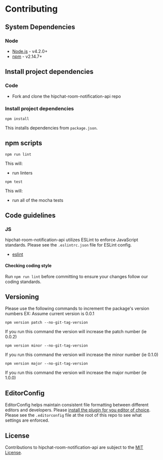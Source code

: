# Contributing

## System Dependencies

### Node

* [Node.js](https://nodejs.org/) - v4.2.0+
* [npm](https://www.npmjs.com/) - v2.14.7+

## Install project dependencies

### Code

* Fork and clone the hipchat-room-notification-api repo

### Install project dependencies

`npm install`

This installs dependencies from `package.json`.

## npm scripts

`npm run lint`

This will:

* run linters

`npm test`

This will:

* run all of the mocha tests

## Code guidelines

### JS

hipchat-room-notification-api utilizes ESLint to enforce JavaScript standards. Please see the `.eslintrc.json` file for ESLint config.

* [eslint](https://github.com/eslint/eslint)

#### Checking coding style

Run `npm run lint` before committing to ensure your changes follow our coding standards.

## Versioning

Please use the following commands to increment the package's version numbers
EX: Assume current version is 0.0.1

`npm version patch --no-git-tag-version`

If you run this command the version will increase the patch number (ie 0.0.2)

`npm version minor --no-git-tag-version`

If you run this command the version will increase the minor number (ie 0.1.0)

`npm version major --no-git-tag-version`

If you run this command the version will increase the major number (ie 1.0.0)


## EditorConfig

EditorConfig helps maintain consistent file formatting between different editors and developers. Please [install the plugin for you editor of choice](https://editorconfig.org/#download). Please see the `.editorconfig` file at the root of this repo to see what settings are enforced.

## License

Contributions to hipchat-room-notification-api are subject to the [MIT License](https://github.com/tclindner/hipchat-room-notification-api/blob/master/LICENSE).
